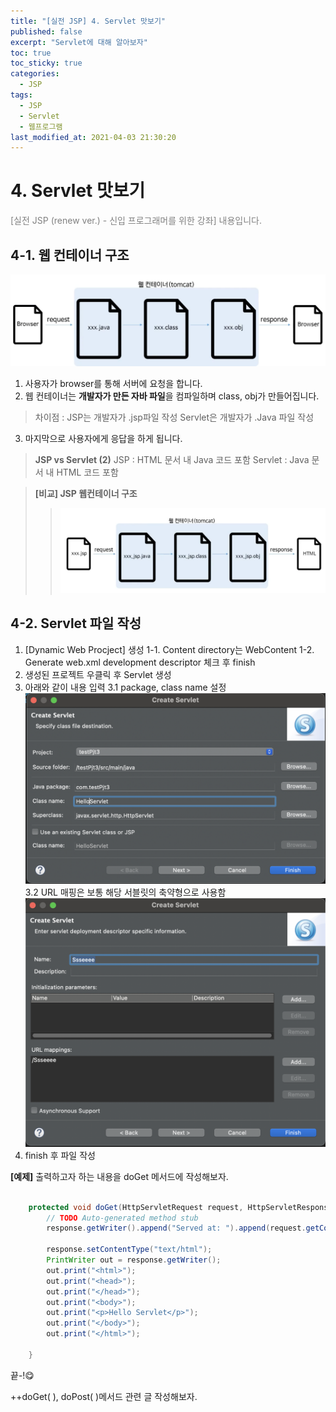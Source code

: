 ```yaml
---
title: "[실전 JSP] 4. Servlet 맛보기"
published: false
excerpt: "Servlet에 대해 알아보자"
toc: true
toc_sticky: true
categories:
  - JSP
tags:
  - JSP
  - Servlet
  - 웹프로그램
last_modified_at: 2021-04-03 21:30:20
---
```


# 4. Servlet 맛보기
<span style="color:grey">[실전 JSP (renew ver.) - 신입 프로그래머를 위한 강좌] 내용입니다.</span>

## 4-1. 웹 컨테이너 구조
![이미지](/assets/images/JSP&Servlet/실전JSP/3강/3강_1.png)
1. 사용자가 browser를 통해 서버에 요청을 합니다.
2. 웹 컨테이너는 **개발자가 만든 자바 파일**을 컴파일하며 class, obj가 만들어집니다.
  > 차이점 : JSP는 개발자가 .jsp파일 작성 
  >        Servlet은 개발자가 .Java 파일 작성

3. 마지막으로 사용자에게 응답을 하게 됩니다.
  
>**JSP vs Servlet (2)**
>JSP : HTML 문서 내 Java 코드 포함 
>Servlet : Java 문서 내 HTML 코드 포함 
  
>**[비교] JSP 웹컨테이너 구조**
>>![이미지](/assets/images/JSP&Servlet/실전JSP/2강/2강_1.png)

## 4-2. Servlet 파일 작성

1. [Dynamic Web Procject] 생성
  1-1. Content directory는  WebContent
  1-2. Generate web.xml development descriptor 체크 후 finish
2. 생성된 프로젝트 우클릭 후 Servlet 생성
3. 아래와 같이 내용 입력
   3.1 package, class name 설정
![이미지](/assets/images/JSP&Servlet/실전JSP/3강/3강_2.png)
   3.2 URL 매핑은 보통 해당 서블릿의 축약형으로 사용함  
   ![이미지](/assets/images/JSP&Servlet/실전JSP/3강/3강_3.png)
4. finish 후 파일 작성  
  
**[예제]**
출력하고자 하는 내용을 doGet 메서드에 작성해보자. 
```java

	protected void doGet(HttpServletRequest request, HttpServletResponse response) throws ServletException, IOException {
		// TODO Auto-generated method stub
		response.getWriter().append("Served at: ").append(request.getContextPath());
		
        response.setContentType("text/html");
		PrintWriter out = response.getWriter();
		out.print("<html>");
		out.print("<head>");
		out.print("</head>");
		out.print("<body>");
		out.print("<p>Hello Servlet</p>");
		out.print("</body>");
		out.print("</html>");
		
	}
```  
  
끝-!😋
  
++doGet( ), doPost( )메서드 관련 글 작성해보자.  